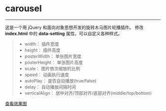 # carousel

--------

这是一个用 jQuery 和面向对象思想开发的旋转木马图片轮播插件。
修改 **index.html** 中的 **data-setting** 属性，可以自定义各种样式。

> * width： 插件宽度
> * height： 插件高度
> * posterWidth： 单张图片宽度
> * posterHeight： 单张图片高度
> * scale： 图片依次缩放的比例
> * speed： 动画执行速度
> * autoPlay： 是否自动播放(true/false)
> * delay： 自动播放间隔时间
> * verticalAlign： 居中对齐/顶部对齐/底部对齐(middle/top/bottom)

[查看效果图](https://ymjrcc.github.io/carousel/)
